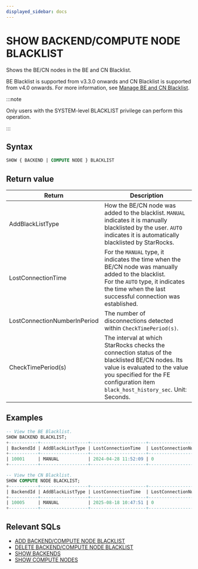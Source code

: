 ```yaml
---
displayed_sidebar: docs
---
```


# SHOW BACKEND/COMPUTE NODE BLACKLIST

Shows the BE/CN nodes in the BE and CN Blacklist.

BE Blacklist is supported from v3.3.0 onwards and CN Blacklist is supported from v4.0 onwards. For more information, see [Manage BE and CN Blacklist](../../../../administration/management/BE_blacklist.md).

:::note

Only users with the SYSTEM-level BLACKLIST privilege can perform this operation.

:::

## Syntax

```SQL
SHOW { BACKEND | COMPUTE NODE } BLACKLIST
```

## Return value

| **Return**                   | **Description**                                              |
| ---------------------------- | ------------------------------------------------------------ |
| AddBlackListType             | How the BE/CN node was added to the blacklist. `MANUAL` indicates it is manually blacklisted by the user. `AUTO` indicates it is automatically blacklisted by StarRocks. |
| LostConnectionTime           | For the `MANUAL` type, it indicates the time when the BE/CN node was manually added to the blacklist.<br />For the `AUTO` type, it indicates the time when the last successful connection was established. |
| LostConnectionNumberInPeriod | The number of disconnections detected within `CheckTimePeriod(s)`. |
| CheckTimePeriod(s)           | The interval at which StarRocks checks the connection status of the blacklisted BE/CN nodes. Its value is evaluated to the value you specified for the FE configuration item `black_host_history_sec`. Unit: Seconds. |

## Examples

```SQL
-- View the BE Blacklist.
SHOW BACKEND BLACKLIST;
+-----------+------------------+---------------------+------------------------------+--------------------+
| BackendId | AddBlackListType | LostConnectionTime  | LostConnectionNumberInPeriod | CheckTimePeriod(s) |
+-----------+------------------+---------------------+------------------------------+--------------------+
| 10001     | MANUAL           | 2024-04-28 11:52:09 | 0                            | 5                  |
+-----------+------------------+---------------------+------------------------------+--------------------+

-- View the CN Blacklist.
SHOW COMPUTE NODE BLACKLIST;
+-----------+------------------+---------------------+------------------------------+--------------------+
| BackendId | AddBlackListType | LostConnectionTime  | LostConnectionNumberInPeriod | CheckTimePeriod(s) |
+-----------+------------------+---------------------+------------------------------+--------------------+
| 10005     | MANUAL           | 2025-08-18 10:47:51 | 0                            | 5                  |
+-----------+------------------+---------------------+------------------------------+--------------------+
```

## Relevant SQLs

- [ADD BACKEND/COMPUTE NODE BLACKLIST](./ADD_BACKEND_BLACKLIST.md)
- [DELETE BACKEND/COMPUTE NODE BLACKLIST](./DELETE_BACKEND_BLACKLIST.md)
- [SHOW BACKENDS](SHOW_BACKENDS.md)
- [SHOW COMPUTE NODES](./SHOW_COMPUTE_NODES.md)
